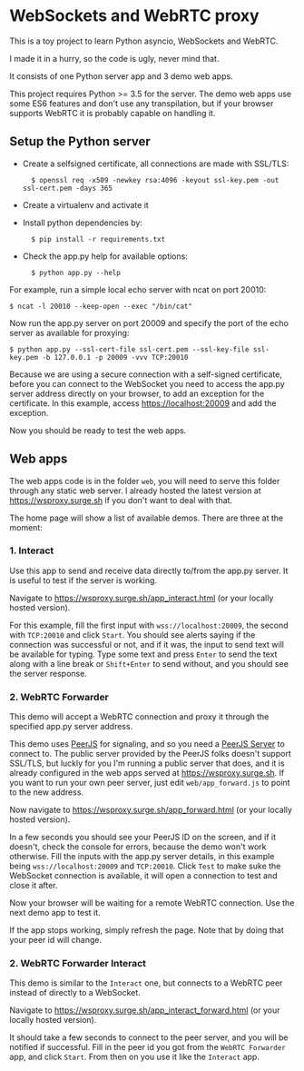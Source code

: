 # WebSockets and WebRTC proxy

This is a toy project to learn Python asyncio, WebSockets and WebRTC.

I made it in a hurry, so the code is ugly, never mind that.

It consists of one Python server app and 3 demo web apps.

This project requires Python >= 3.5 for the server. The demo web apps use some ES6
features and don't use any transpilation, but if your browser supports WebRTC it
is probably capable on handling it.


## Setup the Python server

- Create a selfsigned certificate, all connections are made with SSL/TLS:

        $ openssl req -x509 -newkey rsa:4096 -keyout ssl-key.pem -out ssl-cert.pem -days 365

- Create a virtualenv and activate it
- Install python dependencies by:

        $ pip install -r requirements.txt

- Check the app.py help for available options:

        $ python app.py --help


For example, run a simple local echo server with ncat on port 20010:

    $ ncat -l 20010 --keep-open --exec "/bin/cat"

Now run the app.py server on port 20009 and specify the port of the echo server as available for proxying:

    $ python app.py --ssl-cert-file ssl-cert.pem --ssl-key-file ssl-key.pem -b 127.0.0.1 -p 20009 -vvv TCP:20010

Because we are using a secure connection with a self-signed certificate, before you
can connect to the WebSocket you need to access the app.py server address directly on your browser,
to add an exception for the certificate. In this example, access <https://localhost:20009>
and add the exception.

Now you should be ready to test the web apps.


## Web apps

The web apps code is in the folder `web`, you will need to serve this folder through any
static web server. I already hosted the latest version at <https://wsproxy.surge.sh> if you
don't want to deal with that.

The home page will show a list of available demos. There are three at the moment:


### 1. Interact

Use this app to send and receive data directly to/from the app.py server. It is useful to
test if the server is working.

Navigate to <https://wsproxy.surge.sh/app_interact.html> (or your locally hosted version).

For this example, fill the first input with `wss://localhost:20009`, the second
with `TCP:20010` and click `Start`. You should see alerts saying if the connection
was successful or not, and if it was, the input to send text will be available for
typing. Type some text and press `Enter` to send the text along with a line break
or `Shift+Enter` to send without, and you should see the server response.


### 2. WebRTC Forwarder

This demo will accept a WebRTC connection and proxy it through the specified app.py
server address.

This demo uses [PeerJS](http://peerjs.com/) for signaling, and so
you need a [PeerJS Server](https://github.com/peers/peerjs-server) to connect to.
The public server provided by the PeerJS folks doesn't support SSL/TLS, but luckly
for you I'm running a public server that does, and it is already configured in the
web apps served at <https://wsproxy.surge.sh>. If you want to run your own peer
server, just edit `web/app_forward.js` to point to the new address.

Now navigate to <https://wsproxy.surge.sh/app_forward.html> (or your locally hosted version).

In a few seconds you should see your PeerJS ID on the screen, and if it doesn't,
check the console for errors, because the demo won't work otherwise. Fill the inputs
with the app.py server details, in this example being `wss://localhost:20009` and `TCP:20010`.
Click `Test` to make suke the WebSocket connection is available, it will open a
connection to test and close it after.

Now your browser will be waiting for a remote WebRTC connection. Use the next demo
app to test it.

If the app stops working, simply refresh the page. Note that by doing that your
peer id will change.


### 2. WebRTC Forwarder Interact

This demo is similar to the `Interact` one, but connects to a WebRTC peer instead
of directly to a WebSocket.

Navigate to <https://wsproxy.surge.sh/app_interact_forward.html> (or your locally hosted version).

It should take a few seconds to connect to the peer server, and you will be notified
if successful. Fill in the peer id you got from the `WebRTC Forwarder` app, and click
`Start`. From then on you use it like the `Interact` app.